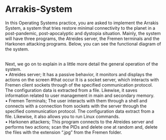 # Arrakis-System

In this Operating Systems practice, you are asked to implement the Arrakis System, a system that tries
restore minimal connectivity to the planet in a post-pandemic, post-apocalyptic and dystopia situation.
Mainly, the system will have three programs, the Atreides server, the Fremen terminals and the
Harkonen attacking programs. Below, you can see the functional diagram of the system.</br></br>

Next, we go on to explain in a little more detail the general operation of the system.</br>
• Atreides server; It has a passive behavior, it monitors and displays the actions on the screen
#that occur It is a socket server, which interacts with Fremen client sockets through
of the specified communication protocol. The configuration data is extracted from a file. Likewise,
it saves information related to user management in main and secondary memory.</br>
• Fremen Terminals; The user interacts with them through a shell and connects with a connection from
sockets with the server through the specified communication protocol. The configuration data
extract from a file. Likewise, it also allows you to run Linux commands.</br>
• Harkonen attackers; This program connects to the Atreides server and performs two actions; scan
the PIDs and delete one at random and, delete the files with the extension “.jpg” from the Fremen folder.</br>
